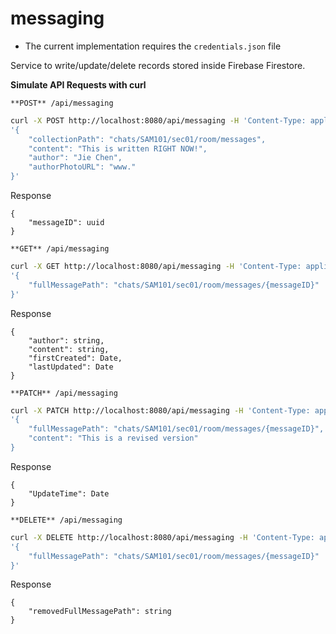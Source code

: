 # messaging

- The current implementation requires the `credentials.json` file

Service to write/update/delete records stored inside Firebase Firestore.

**Simulate API Requests with curl**


`**POST** /api/messaging`
```bash
curl -X POST http://localhost:8080/api/messaging -H 'Content-Type: application/json' -d \
'{
    "collectionPath": "chats/SAM101/sec01/room/messages",
    "content": "This is written RIGHT NOW!",
    "author": "Jie Chen",
    "authorPhotoURL": "www."
}'
```
Response
```tsx
{
    "messageID": uuid
}
```

`**GET** /api/messaging`
```bash
curl -X GET http://localhost:8080/api/messaging -H 'Content-Type: application/json' -d \
'{
    "fullMessagePath": "chats/SAM101/sec01/room/messages/{messageID}"
}'
```
Response
```tsx
{
    "author": string,
    "content": string,
    "firstCreated": Date,
    "lastUpdated": Date
}
```

`**PATCH** /api/messaging`
```bash
curl -X PATCH http://localhost:8080/api/messaging -H 'Content-Type: application/json' -d \
'{
    "fullMessagePath": "chats/SAM101/sec01/room/messages/{messageID}",
    "content": "This is a revised version"
}
```
Response
```tsx
{
    "UpdateTime": Date
}
```

`**DELETE** /api/messaging`
```bash
curl -X DELETE http://localhost:8080/api/messaging -H 'Content-Type: application/json' -d \
'{
    "fullMessagePath": "chats/SAM101/sec01/room/messages/{messageID}"
}'
```
Response
```tsx
{
    "removedFullMessagePath": string
}
```

